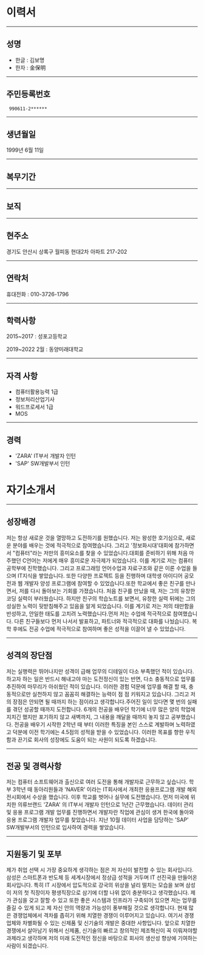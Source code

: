 # 이력서


----
## 성명

* 한글 : 김보명
* 한자 : 金保明

----
## 주민등록번호

     990611-2******

----
## 생년월일

 1999년 6월 11일

----
## 복무기간


----
## 보직


----
## 현주소
경기도 안산시 상록구 월피동 현대2차 아파트 217-202

----
## 연락처

휴대전화 : 010-3726-1796

----
## 학력사항
2015~2017 : 성포고등학교
 
 
2019~2022 2월 : 동양미래대학교


----
## 자격 사항

* 컴퓨터활용능력 1급   
* 정보처리산업기사   
* 워드프로세서 1급   
* MOS  


----
## 경력 
* 'ZARA' IT부서 개발자 인턴
* 'SAP' SW개발부서 인턴 
 

# 자기소개서
----
## 성장배경


저는 항상 새로운 것을 열망하고 도전하기를 원했습니다. 저는 왕성한 호기심으로, 새로운 분야를 배우는 것에 적극적으로 참여했습니다. 그리고 '정보화시대'대회에 참가하면서 "컴퓨터"라는 저만의 흥미요소를 찾을 수 있었습니다.​대회를 준비하기 위해 처음 마주했던 C언어는 저에게 매우 흥미로운 자극제가 되었습니다. 이를 계기로 저는 컴퓨터공학부에 진학했습니다. 그리고 프로그래밍 언어수업과 자료구조와 같은 이론 수업을 들으며 IT지식을 쌓았습니다. 또한 다양한 프로젝트 등을 진행하며 대학생 아이디어 공모전과 웹 개발자 양성 프로그램에 참여할 수 있었습니다.​또한 학교에서 좋은 친구를 만나면서, 저를 다시 돌아보는 기회를 가졌습니다. 처음 친구를 만났을 때, 저는 그의 유창한 코딩 실력이 부러웠습니다. 하지만 친구의 학습노트를 보면서, 유창한 실력 뒤에는 그의 성실한 노력이 뒷받침해주고 있음을 알게 되었습니다. 이를 계기로 저는 저의 태만함을 반성하고, 안일한 태도를 고치려 노력했습니다.먼저 저는 수업에 적극적으로 참여했습니다. 다른 친구들보다 먼저 나서서 발표하고, 파트너와 적극적으로 대화를 나눴습니다. 복학 후에도 전공 수업에 적극적으로 참여하며 좋은 성적을 이끌어 낼 수 있었습니다.


----
## 성격의 장단점

저는 실행력은 뛰어나지만 성격이 급해 업무의 디테일이 다소 부족했던 적이 있습니다.
하고자 하는 일은 반드시 해내고야 마는 도전정신이 있는 반면, 다소 충동적으로 업무를 추진하여 마무리가 아쉬웠던 적이 있습니다.
이러한 경험 덕문에 업무를 해결 할 때, 충동적으로만 실천하지 않고 꼼꼼히 해결하는 능력이 점 점 키워지고 있습니다.
 그리고 저의 장점은 안되면 될 때까지 하는 점이라고 생각합니다.주어진 일이 있다면 몇 번의 실패를 겪던 성공할 때까지 도전합니다. 6개의 전공을 배우던 학기에 너무 많은 양의 학업에 지치긴 했지만 포기하지 않고 새벽까지, 그 내용을 깨달을 때까지 놓지 않고 공부했습니다. 
전공을 배우기 시작한 2학년 때 부터 이러한 특징을 본인 스스로 계발하며 노력하였고 덕분에 이전 학기에는 4.5점의 성적을 받을 수 있었습니다. 이러한 목표를 향한 우직함과 끈기로 회사의 성장에도 도움이 되는 사원이 되도록 하겠습니다.  


----
## 전공 및 경력사항

 저는 컴퓨터 소프트웨어과 출신으로 여러 도전을 통해  개발자로 근무하고 싶습니다. 
학부 3학년 때 동아리원들과 'NAVER' 이라는 IT회사에서 개최한 응용프로그램 개발 해외전시회에서 수상을 했습니다. 
이후 학교를 벗어나 실무에 도전했습니다. 먼저 미국에 위치한 의류브랜드 'ZARA' 의 IT부서 개발자 인턴으로 1년간 근무했습니다.
데이터 관리 및 응용 프로그램 개발 업무를 진행하면서 개발자란 직업에 관심이 생겨 한국에 돌아와 응용 프로그램 개발자 업무를 찾았습니다.
지난 10월 데이터 사업을 담당하는 'SAP' SW개발부서의 인턴으로 입사하여 경력을 쌓았습니다.

----
## 지원동기 및 포부
  제가 취업 선택 시 가장 중요하게 생각하는 점은 저 자신이 발전할 수 있는 회사입니다. 
삼성은 스마트폰과 반도체 등 세계시장에서 정상급 성적을 거두며 IT 선진국을 만들어온 회사입니다. 
특히 IT 시장에서 압도적으로 강국의 위상을 널리 떨치는 모습을 보며 
삼성이 저의 첫 직장이자 평생직장으로 삼기에 더할 나위 없이 충분하다고 생각했습니다. 
제가 관심을 갖고 잘할 수 있고 또한 좋은 시스템과 인프라가 구축되어 있으면 저는 업무를 즐길 수 있게 되고 제 자신 안의 역량과 가능성이 풍부해질 것으로 생각합니다. 
현재 많은 경쟁업체에서 격차를 좁히기 위해 치열한 경쟁이 이루어지고 있습니다.
여기서 경쟁업체와 차별화될 수 있는 신제품 및 신기술의 개발은 중대한 사항입니다.
앞으로 치열한 경쟁에서 살아남기 위해서 신제품, 신기술의 빠르고 창의적인 제조혁신이 꼭 이뤄져야할 과제라고 생각하며 저의 미래 도전적인 정신을 바탕으로 회사의 생산성 향상에 기여하는 사람이 되겠습니다.


 











